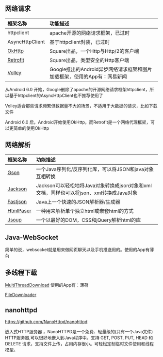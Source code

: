 ## **网络请求**

| 框架名称                                     | 功能描述                                     |
| :--------------------------------------- | :--------------------------------------- |
| httpclient                               | apache开源的网络请求框架，已过时                      |
| AsyncHttpClient                          | 基于httpclient封装，已过时                       |
| [OkHttp](https://github.com/square/okhttp) | Square出品，一个Http与Http/2的客户端               |
| [Retrofit](https://github.com/square/retrofit) | Square出品，类型安全的Http客户端                    |
| [Volley](https://android.googlesource.com/platform/frameworks/volley) | Google推出的Android异步网络请求框架和图片加载框架，使用的App有：网易新闻 |

从Android 6.0 开始，Google删除了apache的开源网络请求框架httpclient，所以基于httpclient的AsyncHttpClient也不推荐使用了

Volley适合那些请求频繁但数据量不大的场景，不适用于大数据的请求，比如下载文件

Android 6.0 后，Android开始使用OkHttp，而Retrofit是一个网络代理框架，可以更简单的使用OkHttp

## **网络解析**

| 框架名称                                     | 功能描述                                     |
| :--------------------------------------- | :--------------------------------------- |
| [Gson](https://github.com/google/gson)   | 一个Java序列化/反序列化库，可以将JSON和java对象互相转换       |
| [Jackson](https://github.com/codehaus/jackson) | Jackson可以轻松地将Java对象转换成json对象和xml文档，同样也可以将json、xml转换成Java对象 |
| [Fastjson](https://github.com/alibaba/fastjson) | Java上一个快速的JSON解析器/生成器                    |
| [HtmlPaser](https://sourceforge.net/projects/htmlparser/) | 一种用来解析单个独立html或嵌套html的方式                 |
| [Jsoup](https://github.com/jhy/jsoup)    | 一个以最好的DOM，CSS和jQuery解析html的库             |

## Java-WebSocket

简单的说，websocket就是用来做网页聊天以及手机推送用的。使用的App有薄荷

## 多线程下载

[MultiThreadDownload](https://github.com/Aspsine/MultiThreadDownload) 使用的App有：薄荷

[FileDownloader](https://github.com/lingochamp/FileDownloader)

## nanohttpd

https://github.com/NanoHttpd/nanohttpd

嵌入式HTTP服务器 ，NanoHTTPD是一个免费、轻量级的(只有一个Java文件) HTTP服务器,可以很好地嵌入到Java程序中。支持 GET, POST, PUT, HEAD 和 DELETE 请求，支持文件上传，占用内存很小。可轻松定制临时文件使用和线程模型。
